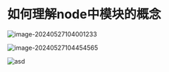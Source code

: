 # 如何理解node中模块的概念

![image-20240527104001233](https://gitee.com/xuchp/typora-pics/raw/master/images/image-20240527104001233.png)



![image-20240527104454565](https://camo.githubusercontent.com/61612ddb4f26e9d898cb4e085068cace8c084776bf6db1113a0a8007d5708793/68747470733a2f2f67697465652e636f6d2f78756368702f7479706f72612d706963732f7261772f6d61737465722f696d616765732f696d6167652d32303234303532373130343030313233332e706e67)

![asd](https://cdn.jsdelivr.net/gh/xuchp/typora-pics@main/images/image-20240116211130747.png)
